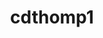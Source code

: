 ---
title: cdthomp1
github: https://github.com/cdthomp1
mode: dark
transition: 3s
archetype:
  - Little Bit of Everything
---